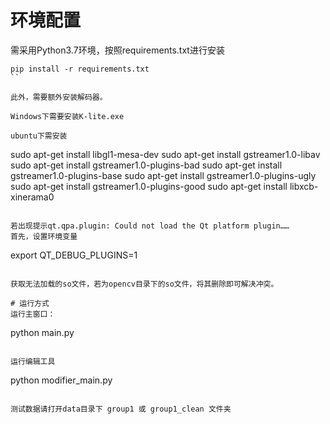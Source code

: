# 环境配置
需采用Python3.7环境，按照requirements.txt进行安装
```
pip install -r requirements.txt
``

此外，需要额外安装解码器。

Windows下需要安装K-lite.exe

ubuntu下需安装
```
sudo apt-get install libgl1-mesa-dev
sudo apt-get install gstreamer1.0-libav
sudo apt-get install gstreamer1.0-plugins-bad
sudo apt-get install gstreamer1.0-plugins-base
sudo apt-get install gstreamer1.0-plugins-ugly
sudo apt-get install gstreamer1.0-plugins-good
sudo apt-get install libxcb-xinerama0
```

若出现提示qt.qpa.plugin: Could not load the Qt platform plugin……
首先，设置环境变量

```
export QT_DEBUG_PLUGINS=1
```

获取无法加载的so文件，若为opencv目录下的so文件，将其删除即可解决冲突。

# 运行方式
运行主窗口：
```
python main.py
```

运行编辑工具
```
python modifier_main.py
```

测试数据请打开data目录下 group1 或 group1_clean 文件夹